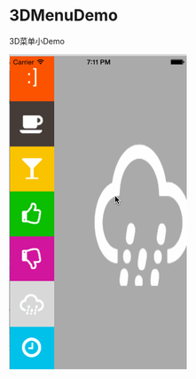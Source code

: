 # 3DMenuDemo
3D菜单小Demo

![GIF](https://github.com/fanyingzhao/3DMenuDemo/blob/master/gif/3DMenu.gif)

